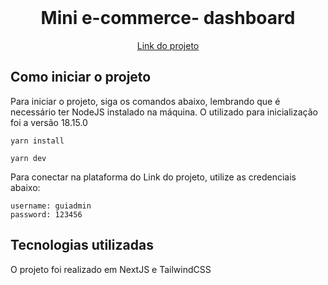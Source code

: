 <br />
<div align="center">

<h1 align="center">Mini e-commerce- dashboard</h1>

  <a href="https://mini-ecommerce-dashboard.vercel.app//">
Link do projeto</a>
</div>

## Como iniciar o projeto

Para iniciar o projeto, siga os comandos abaixo, lembrando que é necessário ter
NodeJS instalado na máquina. O utilizado para inicialização foi a versão 18.15.0

```
yarn install
```

```
yarn dev
```

Para conectar na plataforma do Link do projeto, utilize as credenciais abaixo:

```
username: guiadmin
password: 123456
```

## Tecnologias utilizadas

O projeto foi realizado em NextJS e TailwindCSS
